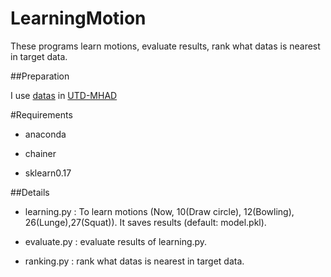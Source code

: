 # LearningMotion

These programs learn motions, evaluate results, rank what datas is nearest in target data.

##Preparation

 I use [datas](http://www.utdallas.edu/~kehtar/UTD-MAD/Skeleton.zip) in [UTD-MHAD](http://www.utdallas.edu/~kehtar/UTD-MHAD.html)
 

#Requirements

- anaconda

- chainer

- sklearn0.17


##Details

- learning.py : To learn motions (Now, 10(Draw circle), 12(Bowling), 26(Lunge),27(Squat)). It saves results (default: model.pkl).

- evaluate.py : evaluate results of learning.py.

- ranking.py : rank what datas is nearest in target data.